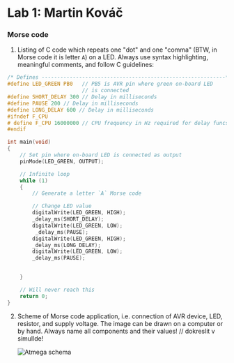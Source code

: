 # Lab 1: Martin Kováč

### Morse code

1. Listing of C code which repeats one "dot" and one "comma" (BTW, in Morse code it is letter `A`) on a LED. Always use syntax highlighting, meaningful comments, and follow C guidelines:

```c
/* Defines -----------------------------------------------------------*/
#define LED_GREEN PB0   // PB5 is AVR pin where green on-board LED 
                        // is connected
#define SHORT_DELAY 300 // Delay in milliseconds
#define PAUSE 200 // Delay in milliseconds
#define LONG_DELAY 600 // Delay in milliseconds
#ifndef F_CPU
# define F_CPU 16000000 // CPU frequency in Hz required for delay funcs
#endif

int main(void)
{
    // Set pin where on-board LED is connected as output
    pinMode(LED_GREEN, OUTPUT);

    // Infinite loop
    while (1)
    {
        // Generate a letter `A` Morse code

        // Change LED value
        digitalWrite(LED_GREEN, HIGH);
        _delay_ms(SHORT_DELAY);
        digitalWrite(LED_GREEN, LOW);
         _delay_ms(PAUSE);
        digitalWrite(LED_GREEN, HIGH);
        _delay_ms(LONG_DELAY);
        digitalWrite(LED_GREEN, LOW);
        _delay_ms(PAUSE);
        

    }

    // Will never reach this
    return 0;
}
```

2. Scheme of Morse code application, i.e. connection of AVR device, LED, resistor, and supply voltage. The image can be drawn on a computer or by hand. Always name all components and their values!
// dokreslit v simullde!

   ![Atmega schema](images/atmega_lab01.png)
